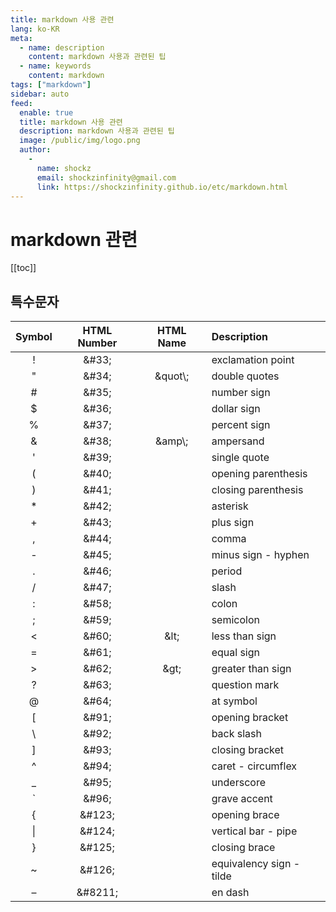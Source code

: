 ```yaml
---
title: markdown 사용 관련
lang: ko-KR
meta:
  - name: description
    content: markdown 사용과 관련된 팁
  - name: keywords
    content: markdown
tags: ["markdown"]
sidebar: auto
feed:
  enable: true
  title: markdown 사용 관련
  description: markdown 사용과 관련된 팁
  image: /public/img/logo.png
  author:
    -
      name: shockz
      email: shockzinfinity@gmail.com
      link: https://shockzinfinity.github.io/etc/markdown.html
---
```


# markdown 관련

<TagLinks />

[[toc]]

## 특수문자

| Symbol | HTML Number | HTML Name | Description              |
| :----: | :---------: | :-------: | :----------------------- |
|   !    |   \&\#33;   |           | exclamation point        |
|   "    |   \&\#34;   | \&quot\\; | double quotes            |
|   #    |   \&\#35;   |           | number sign              |
|   $    |   \&\#36;   |           | dollar sign              |
|   %    |   \&\#37;   |           | percent sign             |
|   &    |   \&\#38;   | \&amp\\;  | ampersand                |
|   '    |   \&\#39;   |           | single quote             |
|   (    |   \&\#40;   |           | opening parenthesis      |
|   )    |   \&\#41;   |           | closing parenthesis      |
|   *    |   \&\#42;   |           | asterisk                 |
|   +    |   \&\#43;   |           | plus sign                |
|   ,    |   \&\#44;   |           | comma                    |
|   -    |   \&\#45;   |           | minus sign - hyphen      |
|   .    |   \&\#46;   |           | period                   |
|   /    |   \&\#47;   |           | slash                    |
|   :    |   \&\#58;   |           | colon                    |
|   ;    |   \&\#59;   |           | semicolon                |
|   <    |   \&\#60;   |  \&lt\;   | less than sign           |
|   =    |   \&\#61;   |           | equal sign               |
|   >    |   \&\#62;   |  \&gt\;   | greater than sign        |
|   ?    |   \&\#63;   |           | question mark            |
|   @    |   \&\#64;   |           | at symbol                |
|   [    |   \&\#91;   |           | opening bracket          |
|   \\   |   \&\#92;   |           | back slash               |
|   ]    |   \&\#93;   |           | closing bracket          |
|   ^    |   \&\#94;   |           | caret - circumflex       |
|   _    |   \&\#95;   |           | underscore               |
|   `    |   \&\#96;   |           | grave accent             |
|   {    |  \&\#123;   |           | opening brace            |
|   \|   |  \&\#124;   |           | vertical bar - pipe      |
|   }    |  \&\#125;   |           | closing brace            |
|   ~    |  \&\#126;   |           | equivalency sign - tilde |
|   –    |  \&\#8211;  |           | en dash                  |
